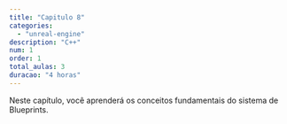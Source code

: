 ```yaml
---
title: "Capitulo 8"
categories: 
  - "unreal-engine"
description: "C++"
num: 1
order: 1
total_aulas: 3
duracao: "4 horas"
---
```


Neste capítulo, você aprenderá os conceitos fundamentais do sistema de Blueprints.